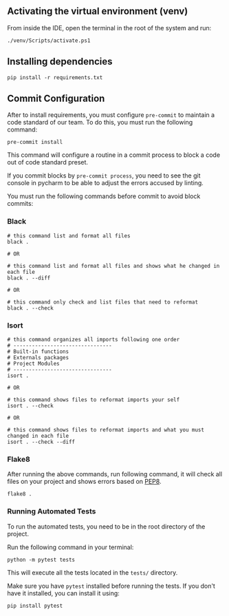 ## Activating the virtual environment (venv)
From inside the IDE, open the terminal in the root of the system and run:
```shell
./venv/Scripts/activate.ps1
```

## Installing dependencies
````shell
pip install -r requirements.txt
````

## Commit Configuration

After to install requirements, you must configure ``pre-commit`` to maintain a code standard of our team.
To do this, you must run the following command:

```shell
pre-commit install
```

This command will configure a routine in a commit process to block a code out of code standard preset.

If you commit blocks by ``pre-commit process``, you need to see the git console in pycharm to be 
able to adjust the errors accused by linting.

You must run the following commands before commit to avoid block commits:

### Black

```shell
# this command list and format all files
black .

# OR

# this command list and format all files and shows what he changed in each file
black . --diff

# OR

# this command only check and list files that need to reformat
black . --check
```

### Isort

```shell
# this command organizes all imports following one order
# --------------------------------
# Built-in functions
# Externals packages
# Project Modules
# --------------------------------
isort .

# OR 

# this command shows files to reformat imports your self
isort . --check

# OR 

# this command shows files to reformat imports and what you must changed in each file
isort . --check --diff
```

### Flake8

After running the above commands, run following command, it will check all files on your project 
and shows errors based on [PEP8](https://peps.python.org/pep-0008/).
```shell
flake8 .
```

### Running Automated Tests

To run the automated tests, you need to be in the root directory of the project.

Run the following command in your terminal:

```shell
python -m pytest tests
```

This will execute all the tests located in the `tests/` directory.

Make sure you have `pytest` installed before running the tests. If you don't have it installed, you can install it using:

```shell
pip install pytest
```